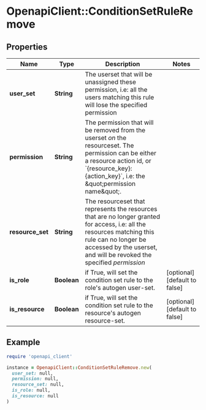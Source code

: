 # OpenapiClient::ConditionSetRuleRemove

## Properties

| Name | Type | Description | Notes |
| ---- | ---- | ----------- | ----- |
| **user_set** | **String** | The userset that will be unassigned these permission, i.e: all the users matching this rule will lose the specified permission |  |
| **permission** | **String** | The permission that will be removed from the userset *on* the resourceset. The permission can be either a resource action id, or &#x60;{resource_key}:{action_key}&#x60;, i.e: the \&quot;permission name\&quot;. |  |
| **resource_set** | **String** | The resourceset that represents the resources that are no longer granted for access, i.e: all the resources matching this rule can no longer be accessed by the userset, and will be revoked the specified *permission* |  |
| **is_role** | **Boolean** | if True, will set the condition set rule to the role&#39;s autogen user-set. | [optional][default to false] |
| **is_resource** | **Boolean** | if True, will set the condition set rule to the resource&#39;s autogen resource-set. | [optional][default to false] |

## Example

```ruby
require 'openapi_client'

instance = OpenapiClient::ConditionSetRuleRemove.new(
  user_set: null,
  permission: null,
  resource_set: null,
  is_role: null,
  is_resource: null
)
```

